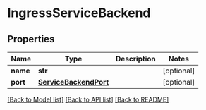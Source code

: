 # IngressServiceBackend

## Properties
Name | Type | Description | Notes
------------ | ------------- | ------------- | -------------
**name** | **str** |  | [optional] 
**port** | [**ServiceBackendPort**](ServiceBackendPort.md) |  | [optional] 

[[Back to Model list]](../README.md#documentation-for-models) [[Back to API list]](../README.md#documentation-for-api-endpoints) [[Back to README]](../README.md)


